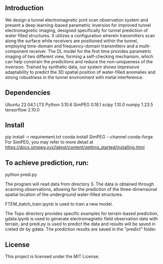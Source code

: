 ## Introduction
We design a tunnel electromagnetic joint scan observation system and present a deep learning-based parametric inversion for improved tunnel electromagnetic imaging, designed specifically for tunnel prediction of water filled structures. It utilizes a configuration wherein transmitters scan along the surface while receivers are positioned within the tunnel, employing time-domain and frequency-domain transmitters and a multi-component receiver. The DL model for the first time provides parametric imaging of two different view, forming a self-checking mechanism, which can help constrain the predictions and reduce the non-uniqueness of the inversion. Trained by synthetic data, our system shows impressive adaptability to predict the 3D spatial position of water-filled anomalies and strong robustness in the tunnel environment
with metal interference.

## Dependencies
Ubuntu 22.04.1 LTS
Python 3.10.6
SimPEG 0.18.1
scipy  1.10.0
numpy 1.23.5
tensorflow 2.10.0

## Install
pip install -r requirement.txt
conda install SimPEG --channel conda-forge
For SimPEG, you may refer to more detail at  https://docs.simpeg.xyz/latest/content/getting_started/installing.html


## To achieve prediction, run:

python predi.py

The program will read data from directory 3. The data is obtained through scanning observations, allowing for the prediction of the three-dimensional spatial location of the underground water-filled structures.

FTEM_batch_train.ipynb is used to train a new model.

The Topo directory provides specific examples for terrain-based prediction, gdata.ipynb is used to generate electromagnetic field observation data with terrain, and predi.py is used to predict the data and results will be saved in creted dir by gdata. The prediction results are saved in the "predict" folder.





## License

This project is licensed under the MIT License.
